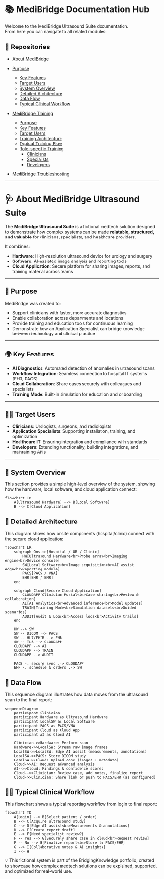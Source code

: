 # 📚 MediBridge Documentation Hub

Welcome to the MediBridge Ultrasound Suite documentation.  
From here you can navigate to all related modules:

## 🔗 Repositories
- [About MediBridge](#-about-medibridge-ultrasound-suite)
- [Purpose](#-purpose)
  - [Key Features](#-key-features)
  - [Target Users](#-target-users)
  - [System Overview](#-system-overview)
  - [Detailed Architecture](#-detailed-architecture)
  - [Data Flow](#-data-flow)
  - [Typical Clinical Workflow](#-typical-clinical-workflow)

- [MediBridge Training](https://github.com/BridgingKnowledge/medibridge-training)
  - [Purpose](https://github.com/BridgingKnowledge/medibridge-training#-purpose)
  - [Key Features](https://github.com/BridgingKnowledge/medibridge-training#-key-features)
  - [Target Users](https://github.com/BridgingKnowledge/medibridge-training#-target-users)
  - [Training Architecture](https://github.com/BridgingKnowledge/medibridge-training#-training-architecture)
  - [Typical Training Flow](https://github.com/BridgingKnowledge/medibridge-training#-typical-training-flow)
  - [Role-specific Training](https://github.com/BridgingKnowledge/medibridge-training#-role-specific-training)
    - [Clinicians](https://github.com/BridgingKnowledge/medibridge-training-clinicians)
    - [Specialists](https://github.com/BridgingKnowledge/medibridge-training-specialists)
    - [Developers](https://github.com/BridgingKnowledge/medibridge-training-developers)
- [MediBridge Troubleshooting](https://github.com/BridgingKnowledge/medibridge-troubleshooting)

---
# 🩺 About MediBridge Ultrasound Suite

The **MediBridge Ultrasound Suite** is a fictional medtech solution designed to demonstrate how complex systems can be made **relatable, structured, and valuable** for clinicians, specialists, and healthcare providers.  

It combines:
- **Hardware**: High-resolution ultrasound device for urology and surgery  
- **Software**: AI-assisted image analysis and reporting tools  
- **Cloud Application**: Secure platform for sharing images, reports, and training material across teams  

---

## 🎯 Purpose
MediBridge was created to:
- Support clinicians with faster, more accurate diagnostics  
- Enable collaboration across departments and locations  
- Provide training and education tools for continuous learning  
- Demonstrate how an Application Specialist can bridge knowledge between technology and clinical practice  

---

## 🌍 Key Features
- **AI Diagnostics**: Automated detection of anomalies in ultrasound scans  
- **Workflow Integration**: Seamless connection to hospital IT systems (EHR, PACS)  
- **Cloud Collaboration**: Share cases securely with colleagues and specialists  
- **Training Mode**: Built-in simulation for education and onboarding  

---

## 👩‍⚕️ Target Users
- **Clinicians**: Urologists, surgeons, and radiologists  
- **Application Specialists**: Supporting installation, training, and optimization  
- **Healthcare IT**: Ensuring integration and compliance with standards  
- **Developers**: Extending functionality, building integrations, and maintaining APIs  

---

## 🔗 System Overview

This section provides a simple high-level overview of the system, showing how the hardware, local software, and cloud application connect:

```mermaid
flowchart TD
    A[Ultrasound Hardware] --> B[Local Software]
    B --> C[Cloud Application]
```
## 🏥 Detailed Architecture
This diagram shows how onsite components (hospital/clinic) connect with the secure cloud application:
```mermaid
flowchart LR
    subgraph Onsite[Hospital / OR / Clinic]
        HW[Ultrasound Hardware<br>Probe array<br>Imaging engine<br>Device console]
        SW[Local Software<br>Image acquisition<br>AI assist edge<br>Reporting module]
        PACS[PACS / VNA]
        EHR[EHR / EMR]
    end

    subgraph Cloud[Secure Cloud Application]
        CLOUDAPP[Clinician Portal<br>Case sharing<br>Review & collaboration]
        AI[AI Analytics<br>Advanced inference<br>Model updates]
        TRAIN[Training Mode<br>Simulation datasets<br>Guided scenarios]
        AUDIT[Audit & Logs<br>Access logs<br>Activity trails]
    end

    HW --> SW
    SW -- DICOM --> PACS
    SW -- HL7/FHIR --> EHR
    SW -- TLS --> CLOUDAPP
    CLOUDAPP --> AI
    CLOUDAPP --> TRAIN
    CLOUDAPP --> AUDIT

    PACS -. secure sync .-> CLOUDAPP
    EHR -. schedule & orders .-> SW
```
## 🔄 Data Flow
This sequence diagram illustrates how data moves from the ultrasound scan to the final report:

```mermaid
sequenceDiagram
    participant Clinician
    participant Hardware as Ultrasound Hardware
    participant LocalSW as Local Software
    participant PACS as PACS/VNA
    participant Cloud as Cloud App
    participant AI as Cloud AI

    Clinician->>Hardware: Perform scan
    Hardware->>LocalSW: Stream raw image frames
    LocalSW->>LocalSW: Edge AI assist (measurements, annotations)
    LocalSW->>PACS: Store DICOM study
    LocalSW->>Cloud: Upload case (images + metadata)
    Cloud->>AI: Request advanced analysis
    AI-->>Cloud: Findings & confidence scores
    Cloud-->>Clinician: Review case, add notes, finalize report
    Cloud->>Clinician: Share link or push to PACS/EHR (as configured)
```
## 👨‍⚕️ Typical Clinical Workflow
This flowchart shows a typical reporting workflow from login to final report:

```mermaid
flowchart TD
    A[Login] --> B[Select patient / order]
    B --> C[Acquire ultrasound study]
    C --> D[Edge AI assist<br>Measurements & annotations]
    D --> E[Create report draft]
    E --> F{Need specialist review?}
    F -- Yes --> G[Securely share case in cloud<br>Request review]
    F -- No --> H[Finalize report<br>Store to PACS/EHR]
    G --> I[Collaborative notes & AI insights]
    I --> H
```

💡 This fictional system is part of the BridgingKnowledge portfolio, created to showcase how complex medtech solutions can be explained, supported, and optimized for real-world use.
